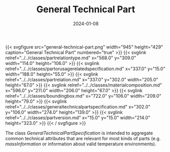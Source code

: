 ﻿---
title: General Technical Part
toc: false
type: specs
layout: diagram
date: "2024-01-08"
draft: false
specification: VEC
version: 2.1.0
documentType: "Recommendation"
elementType: Diagram
classes:
  - PartRelationType
  - PartOrUsageRelatedSpecification
  - PartRelation
  - MaterialComposition
  - BoundingBox
  - GeneralTechnicalPartSpecification
  - PartVersion
menu:
  VEC-2.1.0:    
    parent: general-component-data
    identifier: general-component-data/general-technical-part
    weight: 1004002 

# Prev/next pager order (if `docs_section_pager` enabled in `params.toml`)
weight: 1004002
---
{{< svgfigure src="general-technical-part.png" width="945" height="429" caption="General Technical Part" numbered="true" >}}
  {{< svglink relref="../../classes/partrelationtype.md" x="568.0" y="309.0" width="114.0" height="106.0" >}}
  {{< svglink relref="../../classes/partorusagerelatedspecification.md" x="337.0" y="15.0" width="188.0" height="55.0" >}}
  {{< svglink relref="../../classes/partrelation.md" x="337.0" y="302.0" width="205.0" height="67.0" >}}
  {{< svglink relref="../../classes/materialcomposition.md" x="596.0" y="211.0" width="206.0" height="67.0" >}}
  {{< svglink relref="../../classes/boundingbox.md" x="722.0" y="106.0" width="209.0" height="79.0" >}}
  {{< svglink relref="../../classes/generaltechnicalpartspecification.md" x="302.0" y="106.0" width="274.0" height="139.0" >}}
  {{< svglink relref="../../classes/partversion.md" x="15.0" y="15.0" width="214.0" height="323.0" >}}
{{< / svgfigure >}}
<p> The class <i>GeneralTechnicalPartSpecification</i> is intended to aggregate common technical attributes that are relevant for most kinds of parts (e.g. <i>massInformation </i>or information about valid temperature environments).      </p>
